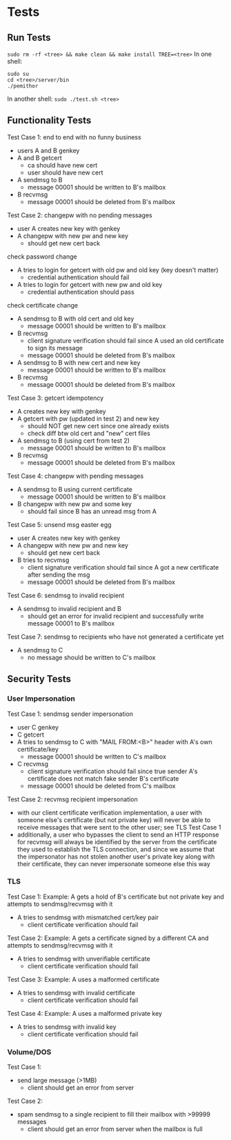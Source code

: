 # Tests 

## Run Tests
`sudo rm -rf <tree> && make clean && make install TREE=<tree>`
In one shell:
```
sudo su
cd <tree>/server/bin
./pemithor
```
In another shell:
`sudo ./test.sh <tree>`

## Functionality Tests

Test Case 1:
end to end with no funny business
* users A and B genkey
* A and B getcert
    * ca should have new cert
    * user should have new cert
* A sendmsg to B
    * message 00001 should be written to B's mailbox
* B recvmsg
    * message 00001 should be deleted from B's mailbox

Test Case 2:
changepw with no pending messages
* user A creates new key with genkey
* A changepw with new pw and new key
    * should get new cert back

check password change
* A tries to login for getcert with old pw and old key (key doesn't matter)
    * credential authentication should fail
* A tries to login for getcert with new pw and old key
    * credential authentication should pass

check certificate change
* A sendmsg to B with old cert and old key
    * message 00001 should be written to B's mailbox
* B recvmsg
    * client signature verification should fail since A used an old certificate to sign its message
    * message 00001 should be deleted from B's mailbox
* A sendmsg to B with new cert and new key
    * message 00001 should be written to B's mailbox
* B recvmsg
    * message 00001 should be deleted from B's mailbox


Test Case 3:
getcert idempotency
* A creates new key with genkey
* A getcert with pw (updated in test 2) and new key
    * should NOT get new cert since one already exists
    * check diff btw old cert and "new" cert files
* A sendmsg to B (using cert from test 2)
    * message 00001 should be written to B's mailbox
* B recvmsg
    * message 00001 should be deleted from B's mailbox

Test Case 4:
changepw with pending messages
* A sendmsg to B using current certificate
    * message 00001 should be written to B's mailbox
* B changepw with new pw and some key
    * should fail since B has an unread msg from A

Test Case 5:
unsend msg easter egg
* user A creates new key with genkey
* A changepw with new pw and new key
    * should get new cert back
* B tries to recvmsg
    * client signature verification should fail since A got a new certificate after sending the msg
    * message 00001 should be deleted from B's mailbox

Test Case 6:
sendmsg to invalid recipient
* A sendmsg to invalid recipient and B
    * should get an error for invalid recipient and successfully write message 00001 to B's mailbox

Test Case 7:
sendmsg to recipients who have not generated a certificate yet
* A sendmsg to C
    * no message should be written to C's mailbox

## Security Tests

### User Impersonation

Test Case 1:
sendmsg sender impersonation
* user C genkey
* C getcert
* A tries to sendmsg to C with "MAIL FROM:\<B\>" header with A's own certificate/key
    * message 00001 should be written to C's mailbox
* C recvmsg
    * client signature verification should fail since true sender A's certificate does not match fake sender B's certificate
    * message 00001 should be deleted from C's mailbox

Test Case 2:
recvmsg recipient impersonation
* with our client certificate verification implementation, a user with someone else's certificate (but not private key) will never be able to receive messages that were sent to the other user; see TLS Test Case 1
* additionally, a user who bypasses the client to send an HTTP response for recvmsg will always be identified by the server from the certificate they used to establish the TLS connection, and since we assume that the impersonator has not stolen another user's private key along with their certificate, they can never impersonate someone else this way

### TLS 

Test Case 1:
Example: A gets a hold of B's certificate but not private key and attempts to sendmsg/recvmsg with it
* A tries to sendmsg with mismatched cert/key pair
    * client certificate verification should fail

Test Case 2:
Example: A gets a certificate signed by a different CA and attempts to sendmsg/recvmsg with it
* A tries to sendmsg with unverifiable certificate
    * client certificate verification should fail

Test Case 3:
Example: A uses a malformed certificate
* A tries to sendmsg with invalid certificate
    * client certificate verification should fail

Test Case 4:
Example: A uses a malformed private key
* A tries to sendmsg with invalid key
    * client certificate verification should fail

### Volume/DOS 

Test Case 1:
* send large message (>1MB)
    * client should get an error from server

Test Case 2:
* spam sendmsg to a single recipient to fill their mailbox with >99999 messages
    * client should get an error from server when the mailbox is full
